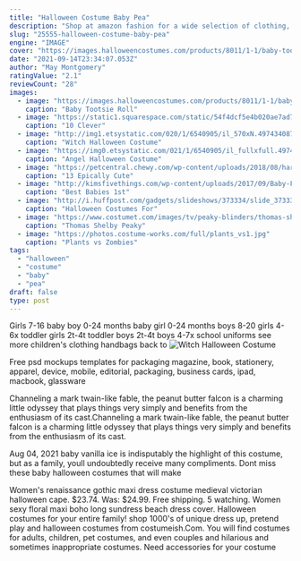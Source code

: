 ```yaml
---
title: "Halloween Costume Baby Pea"
description: "Shop at amazon fashion for a wide selection of clothing, shoes, jewelry and watches for both men and women at amazon.Com. Free shipping and free returns on eligible items."
slug: "25555-halloween-costume-baby-pea"
engine: "IMAGE"
cover: "https://images.halloweencostumes.com/products/8011/1-1/baby-tootsie-roll-bunting.jpg"
date: "2021-09-14T23:34:07.053Z"
author: "May Montgomery"
ratingValue: "2.1"
reviewCount: "28"
images:
  - image: "https://images.halloweencostumes.com/products/8011/1-1/baby-tootsie-roll-bunting.jpg"
    caption: "Baby Tootsie Roll"
  - image: "https://static1.squarespace.com/static/54f4dcf5e4b020ae7ad74f94/t/5503b269e4b0481afceb8643/1426305653203/TotesandtheCity+Halloween"
    caption: "10 Clever"
  - image: "http://img1.etsystatic.com/020/1/6540905/il_570xN.497434087_f8bl.jpg"
    caption: "Witch Halloween Costume"
  - image: "https://img0.etsystatic.com/021/1/6540905/il_fullxfull.497420280_c2rc.jpg"
    caption: "Angel Halloween Costume"
  - image: "https://petcentral.chewy.com/wp-content/uploads/2018/08/harrypotter.jpg"
    caption: "13 Epically Cute"
  - image: "http://kimsfivethings.com/wp-content/uploads/2017/09/Baby-First-Halloween-Costume-Ideas-1.jpg"
    caption: "Best Babies 1st"
  - image: "http://i.huffpost.com/gadgets/slideshows/373334/slide_373334_4342886_free.jpg"
    caption: "Halloween Costumes For"
  - image: "https://www.costumet.com/images/tv/peaky-blinders/thomas-shelby/costume-guide.jpg"
    caption: "Thomas Shelby Peaky"
  - image: "https://photos.costume-works.com/full/plants_vs1.jpg"
    caption: "Plants vs Zombies"
tags:
  - "halloween"
  - "costume"
  - "baby"
  - "pea"
draft: false
type: post
---
```


Girls 7-16 baby boy 0-24 months baby girl 0-24 months boys 8-20 girls 4-6x toddler girls 2t-4t toddler boys 2t-4t boys 4-7x school uniforms see more children's clothing handbags back to
![Witch Halloween Costume](http://img1.etsystatic.com/020/1/6540905/il_570xN.497434087_f8bl.jpg "Witch Halloween Costume")

Free psd mockups templates for packaging magazine, book, stationery, apparel, device, mobile, editorial, packaging, business cards, ipad, macbook, glassware
<!--inArticleAds-->

<!--galleryOne-->

Channeling a mark twain-like fable, the peanut butter falcon is a charming little odyssey that plays things very simply and benefits from the enthusiasm of its cast.Channeling a mark twain-like fable, the peanut butter falcon is a charming little odyssey that plays things very simply and benefits from the enthusiasm of its cast.
<!--inArticleAds-->

<!--galleryTwo-->

Aug 04, 2021 baby vanilla ice is indisputably the highlight of this costume, but as a family, youll undoubtedly receive many compliments. Dont miss these baby halloween costumes that will make
<!--galleryThree-->

Women's renaissance gothic maxi dress costume medieval victorian halloween cape. $23.74. Was: $24.99. Free shipping. 5 watching. Women sexy floral maxi boho long sundress beach dress cover. Halloween costumes for your entire family! shop 1000's of unique dress up, pretend play and halloween costumes from costumeish.Com. You will find costumes for adults, children, pet costumes, and even couples and hilarious and sometimes inappropriate costumes. Need accessories for your costume